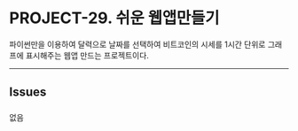 # PROJECT-29. 쉬운 웹앱만들기
파이썬만을 이용하여 달력으로 날짜를 선택하여 비트코인의 시세를 1시간 단위로 그래프에 표시해주는 웹앱 만드는 프로젝트이다.

* * *

## Issues
### 
없음